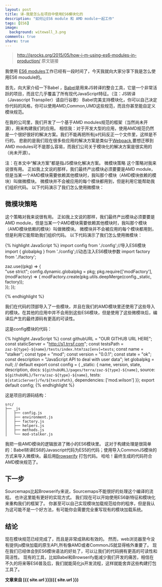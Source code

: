 ```yaml
---
layout: post
title: 译-我是怎么在项目中使用ES6模块化的
description: "如何让ES6 module 和 AMD module一起工作"
tags: [ES6]
image:
  background: witewall_3.png
comments: true
share: true
---
```


>http://jsrocks.org/2015/05/how-i-m-using-es6-modules-in-production/ 原文链接

我使用 [ES6 modules](/categories/modules/)工作已经有一段时间了，今天我就向大家分享下我是怎么使用ES6 moudule的。

<!--more-->

首先，向大家介绍一下Babel ，[Babel](https://babeljs.io/)是用来JS转译的整合工具，它是一个非常活跃的项目，而且它几乎覆盖了所有现代JavaScript特征。（注：JS转译（Javascript Transpiler）请自行谷歌）
Babel完美支持模块化，你可以自己决定你代码的风格，你可以使用AMD,Common,UMD这些规范，而且你甚至能自定义模块规范。

在我的公司里，我们开发了一个基于AMD modules规范的框架（当然尚未开源），用来构建我们的应用。
相信我：对于开发大型的应用，使用AMD规范仍然是一个很好很好的解决方案。我们不能再把所有js代码反正一个文件里，这样是不行的。
悲剧的是我们现在很多些应用的解决方案是类似于[Webpack](http://webpack.github.io/),要想迁移到AMD modules可不是那么容易，而我们公司关于模块化的解决方案是很实用的（尚未开源）。

注：在本文中“解决方案”都是指JS模块化解决方案。
微模块策略
这个策略对我来说很有用。
正如我上文说的那样，我们最终产出模块必须要要是AMD module，但是当某一个AMD模块需要依赖其他模块时，我叫那个模块（AMD模块依赖的模块）叫做微模块。
微模块并不会被应用的每个模块都用到，但是利用它能帮助我们组织代码。
以下代码演示了我们怎么使用微模块：

## 微模块策略

这个策略对我来说很有用。
正如我上文说的那样，我们最终产出模块必须要要是AMD module，但是当某一个AMD模块需要依赖其他模块时，我叫那个模块（AMD模块依赖的模块）叫做微模块。
微模块并不会被应用的每个模块都用到，但是利用它能帮助我们组织代码。
以下代码演示了我们怎么使用微模块：

{% highlight JavaScript %}
import config from './config';//导入ES6模块
import { globalpkg } from './config';//动态注入ES6模块参数
import factory from './factory';
 
 zaz.use((pkg) => {      
   "use strict";
    config.dynamic.globalpkg = pkg;
    pkg.require(['modFactory'], (modFactory) => {
        modFactory.create(pkg.utils.deepMerge(config._static, factory));     
    }); 
 });

{% endhighlight %}

我们在代码的顶部导入了一些模块，并且在我们的AMD模块里还使用了这些导入的模块。在其他的应用中并不会用到这些ES6模块，但是使用了这些微模块后，编译后产生的最终源码有更高的可读性。

这是config模块的代码：

{% highlight JavaScript %}
const githubURL = "OUR GITHUB URL HERE";
const staticServer = "http://s1.trrsf.com";
const testsPath = `zaz-${type}-${name}/tests/index.htm?zaz[env]=tests`;
const name = "stalker";
const type = "mod";
const version = "0.0.1";
const state = "ok";
const description = "JavaScript API to deal with user data";
let globalpkg = null; // default export 
const config = {     _static: {         name,         version,         state,         description,         docs: `${githubURL}/pages/terra/zaz-${type}-${name}`,         source: `${githubURL}/Terra/zaz-${type}-${name}`,         tests: `${staticServer}/fe/${testsPath}`,         dependencies: ['mod.wilson']     }}; export default config;
{% endhighlight %}

这是项目的源码结构：

```
src/
├── _js
│   ├── config.js
│   ├── environment.js
│   ├── factory.js
│   ├── helpers.js
│   ├── methods.js
│   └── mod-stalker.js
```

我把一些AMD模块的逻辑放进了微小的ES6模块里。
这对于构建处理是很简单的：Babel转译ES6的Javascript代码为ES5的代码；使用导入CommonJS模块的方式来导入微模块。最后用[Browserify](http://browserify.org/) 打包代码。
哈哈！最终生成的代码符合AMD模块规范了。

## 下一步

Sourcemaps比起Browserify来说，Sourcemaps不能很好的处理这个编译的流程。
也许这里能有更好的实现方式。
我们现在可以开始使用ES6新特征和模块化来重构我们的框架了。
你甚至可以自己实现模块加载规范给你的程序，但是我认为这可能不是一个好方法，有可能你会需要完全重写现有的模块加载系统。

## 结论

现在模块规范已经完成了，而且是非常成熟和有效的。
然而，web浏览器至今没有提供js模块加载的原生API,所有像AMD或者CommonJS就显得格外重要了。
现在我们已经体会到ES6模块语法的好处了，可以让我们的代码拥有更高的可读性和简洁性。
现有的工具，比如Babel和Browserify能减少我们开发的痛苦，相信在不久的将来等ES6普及后，我们就能简化js开发流程，这样就能舍弃这些构建打包工具了。


**文章来自 [{{ site.url }}]({{ site.url }})**